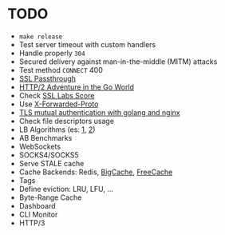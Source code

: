 # TODO

- `make release`
- Test server timeout with custom handlers
- Handle properly `304`
- Secured delivery against man-in-the-middle (MITM) attacks
- Test method `CONNECT` 400
- [SSL Passthrough](https://stackoverflow.com/a/35399699/888162)
- [HTTP/2 Adventure in the Go World](https://posener.github.io/http2/)
- Check [SSL Labs Score](https://blog.bracelab.com/achieving-perfect-ssl-labs-score-with-go)
- Use [X-Forwarded-Proto](https://developer.mozilla.org/en-US/docs/Web/HTTP/Headers/X-Forwarded-Proto)
- [TLS mutual authentication with golang and nginx](https://medium.com/rahasak/tls-mutual-authentication-with-golang-and-nginx-937f0da22a0e)
- Check file descriptors usage
- LB Algorithms (es: [1](https://github.com/jangie/goloadbalancers), [2](https://github.com/lafikl/liblb))
- AB Benchmarks
- WebSockets
- SOCKS4/SOCKS5
- Serve STALE cache
- Cache Backends: Redis, [BigCache](https://github.com/allegro/bigcache), [FreeCache](https://github.com/coocood/freecache)
- Tags
- Define eviction: LRU, LFU, ...
- Byte-Range Cache
- Dashboard
- CLI Monitor
- HTTP/3
